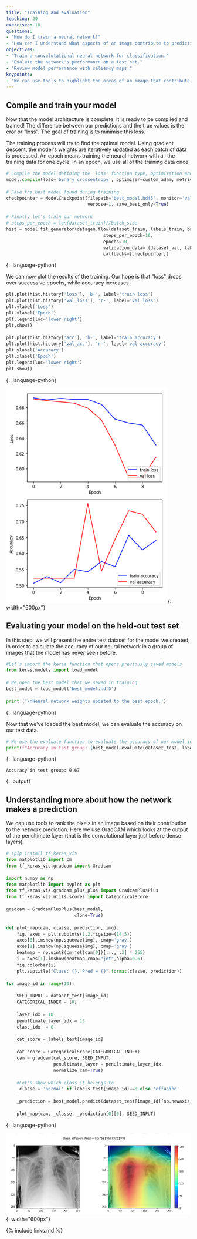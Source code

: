 ```yaml
---
title: "Training and evaluation"
teaching: 20
exercises: 10
questions:
- "How do I train a neural network?"
- "How can I understand what aspects of an image contribute to predictions made by a network?"
objectives:
- "Train a convolutational neural network for classification."
- "Evalute the network's performance on a test set."
- "Review model performance with saliency maps."
keypoints:
- "We can use tools to highlight the areas of an image that contribute to a model output."
---
```


## Compile and train your model

Now that the model architecture is complete, it is ready to be compiled and trained! The difference between our predictions and the true values is the eror or "loss". The goal of training is to minimise this loss.

The training process will try to find the optimal model. Using gradient descent, the model's weights are iteratively updated as each batch of data is processed. An epoch means training the neural network with all the training data for one cycle. In an epoch, we use all of the training data once.

```python
# Compile the model defining the 'loss' function type, optimization and the metric.
model.compile(loss='binary_crossentropy', optimizer=custom_adam, metrics=['acc'])

# Save the best model found during training
checkpointer = ModelCheckpoint(filepath='best_model.hdf5', monitor='val_loss',
                               verbose=1, save_best_only=True)

# Finally let's train our network
# steps_per_epoch = len(dataset_train)//batch_size
hist = model.fit_generator(datagen.flow(dataset_train, labels_train, batch_size=16), 
                                     steps_per_epoch=16, 
                                     epochs=10, 
                                     validation_data= (dataset_val, labels_val), 
                                     callbacks=[checkpointer])
```
{: .language-python}

We can now plot the results of the training. Our hope is that "loss" drops over successive epochs, while accuracy increases.

```python
plt.plot(hist.history['loss'], 'b-', label='train loss')
plt.plot(hist.history['val_loss'], 'r-', label='val loss')
plt.ylabel('Loss')
plt.xlabel('Epoch')
plt.legend(loc='lower right')
plt.show()

plt.plot(hist.history['acc'], 'b-', label='train accuracy')
plt.plot(hist.history['val_acc'], 'r-', label='val accuracy')
plt.ylabel('Accuracy')
plt.xlabel('Epoch')
plt.legend(loc='lower right')
plt.show()
```
{: .language-python}

![Training curves](../fig/training_curves.png){: width="600px"}

## Evaluating your model on the held-out test set

In this step, we will present the entire test dataset for the model we created, in order to calculate the accuracy of our neural network in a group of images that the model has never seen before.

```python
#Let's import the keras function that opens previously saved models
from keras.models import load_model 

# We open the best model that we saved in training
best_model = load_model('best_model.hdf5') 

print ('\nNeural network weights updated to the best epoch.')
```
{: .language-python}

Now that we've loaded the best model, we can evaluate the accuracy on our test data.

```python
# We use the evaluate function to evaluate the accuracy of our model in the test group
print(f"Accuracy in test group: {best_model.evaluate(dataset_test, labels_test, verbose=0)[1]}")
```
{: .language-python}

```
Accuracy in test group: 0.67
```
{: .output}

## Understanding more about how the network makes a prediction

We can use tools to rank the pixels in an image based on their contribution to the network prediction. Here we use GradCAM which looks at the output of the penultimate layer (that is the convolutional layer just before dense layers).

```python
# !pip install tf_keras_vis
from matplotlib import cm
from tf_keras_vis.gradcam import Gradcam

import numpy as np
from matplotlib import pyplot as plt
from tf_keras_vis.gradcam_plus_plus import GradcamPlusPlus
from tf_keras_vis.utils.scores import CategoricalScore

gradcam = GradcamPlusPlus(best_model,
                          clone=True)

def plot_map(cam, classe, prediction, img):
    fig, axes = plt.subplots(1,2,figsize=(14,5))
    axes[0].imshow(np.squeeze(img), cmap='gray')
    axes[1].imshow(np.squeeze(img), cmap='gray')
    heatmap = np.uint8(cm.jet(cam[0])[..., :3] * 255)
    i = axes[1].imshow(heatmap,cmap="jet",alpha=0.5)
    fig.colorbar(i)
    plt.suptitle("Class: {}. Pred = {}".format(classe, prediction))
    
for image_id in range(10):
    
    SEED_INPUT = dataset_test[image_id]
    CATEGORICAL_INDEX = [0]

    layer_idx = 18
    penultimate_layer_idx = 13
    class_idx  = 0

    cat_score = labels_test[image_id]
    
    cat_score = CategoricalScore(CATEGORICAL_INDEX)
    cam = gradcam(cat_score, SEED_INPUT, 
                  penultimate_layer = penultimate_layer_idx,
                  normalize_cam=True)
    
    #Let's show which class it belongs to
    _classe = 'normal' if labels_test[image_id]==0 else 'effusion'

    _prediction = best_model.predict(dataset_test[image_id][np.newaxis,:,...], verbose=0)

    plot_map(cam, _classe, _prediction[0][0], SEED_INPUT)
```
{: .language-python}

![Saliency maps](../fig/saliency.png){: width="600px"}

{% include links.md %}
 



